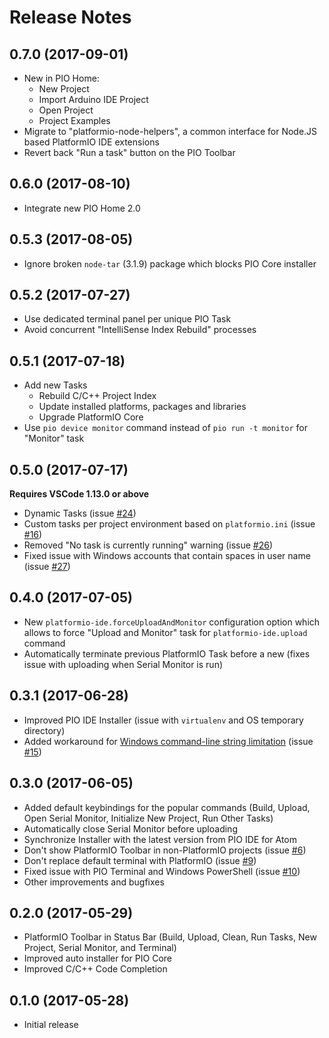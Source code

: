 # Release Notes

## 0.7.0 (2017-09-01)

* New in PIO Home:
  - New Project
  - Import Arduino IDE Project
  - Open Project
  - Project Examples
* Migrate to "platformio-node-helpers", a common interface for Node.JS based PlatformIO IDE extensions
* Revert back "Run a task" button on the PIO Toolbar

## 0.6.0 (2017-08-10)

* Integrate new PIO Home 2.0

## 0.5.3 (2017-08-05)

* Ignore broken `node-tar` (3.1.9) package which blocks PIO Core installer

## 0.5.2 (2017-07-27)

* Use dedicated terminal panel per unique PIO Task
* Avoid concurrent "IntelliSense Index Rebuild" processes

## 0.5.1 (2017-07-18)

* Add new Tasks
  - Rebuild C/C++ Project Index
  - Update installed platforms, packages and libraries
  - Upgrade PlatformIO Core
* Use `pio device monitor` command instead of `pio run -t monitor` for "Monitor" task

## 0.5.0 (2017-07-17)

**Requires VSCode 1.13.0 or above**

* Dynamic Tasks (issue [#24](https://github.com/platformio/platformio-vscode-ide/issues/24))
* Custom tasks per project environment based on `platformio.ini` (issue [#16](https://github.com/platformio/platformio-vscode-ide/issues/16))
* Removed "No task is currently running" warning (issue [#26](https://github.com/platformio/platformio-vscode-ide/issues/26))
* Fixed issue with Windows accounts that contain spaces in user name (issue [#27](https://github.com/platformio/platformio-vscode-ide/issues/27))

## 0.4.0 (2017-07-05)

* New `platformio-ide.forceUploadAndMonitor` configuration option which allows to force "Upload and Monitor" task for `platformio-ide.upload` command
* Automatically terminate previous PlatformIO Task before a new (fixes issue with uploading when Serial Monitor is run)

## 0.3.1 (2017-06-28)

* Improved PIO IDE Installer (issue with `virtualenv` and OS temporary directory)
* Added workaround for [Windows command-line string limitation](https://support.microsoft.com/en-us/help/830473/command-prompt-cmd.-exe-command-line-string-limitation)
  (issue [#15](https://github.com/platformio/platformio-vscode-ide/issues/15))

## 0.3.0 (2017-06-05)

* Added default keybindings for the popular commands (Build, Upload, Open Serial Monitor, Initialize New Project, Run Other Tasks)
* Automatically close Serial Monitor before uploading
* Synchronize Installer with the latest version from PIO IDE for Atom
* Don't show PlatformIO Toolbar in non-PlatformIO projects (issue [#6](https://github.com/platformio/platformio-vscode-ide/issues/6))
* Don't replace default terminal with PlatformIO (issue [#9](https://github.com/platformio/platformio-vscode-ide/issues/9))
* Fixed issue with PIO Terminal and Windows PowerShell (issue [#10](https://github.com/platformio/platformio-vscode-ide/issues/10))
* Other improvements and bugfixes

## 0.2.0 (2017-05-29)

* PlatformIO Toolbar in Status Bar (Build, Upload, Clean, Run Tasks, New Project, Serial Monitor, and Terminal)
* Improved auto installer for PIO Core
* Improved C/C++ Code Completion

## 0.1.0 (2017-05-28)

* Initial release
